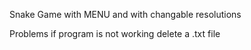 Snake Game with MENU and with changable resolutions

Problems if program is not working delete a .txt file
